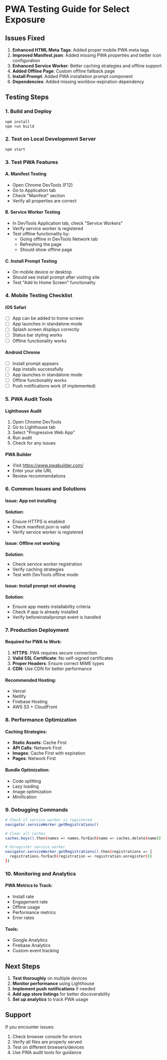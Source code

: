 # PWA Testing Guide for Select Exposure

## Issues Fixed

1. **Enhanced HTML Meta Tags**: Added proper mobile PWA meta tags
2. **Improved Manifest.json**: Added missing PWA properties and better icon configuration
3. **Enhanced Service Worker**: Better caching strategies and offline support
4. **Added Offline Page**: Custom offline fallback page
5. **Install Prompt**: Added PWA installation prompt component
6. **Dependencies**: Added missing workbox-expiration dependency

## Testing Steps

### 1. Build and Deploy
```bash
npm install
npm run build
```

### 2. Test on Local Development Server
```bash
npm start
```

### 3. Test PWA Features

#### A. Manifest Testing
- Open Chrome DevTools (F12)
- Go to Application tab
- Check "Manifest" section
- Verify all properties are correct

#### B. Service Worker Testing
- In DevTools Application tab, check "Service Workers"
- Verify service worker is registered
- Test offline functionality by:
  - Going offline in DevTools Network tab
  - Refreshing the page
  - Should show offline page

#### C. Install Prompt Testing
- On mobile device or desktop
- Should see install prompt after visiting site
- Test "Add to Home Screen" functionality

### 4. Mobile Testing Checklist

#### iOS Safari
- [ ] App can be added to home screen
- [ ] App launches in standalone mode
- [ ] Splash screen displays correctly
- [ ] Status bar styling works
- [ ] Offline functionality works

#### Android Chrome
- [ ] Install prompt appears
- [ ] App installs successfully
- [ ] App launches in standalone mode
- [ ] Offline functionality works
- [ ] Push notifications work (if implemented)

### 5. PWA Audit Tools

#### Lighthouse Audit
1. Open Chrome DevTools
2. Go to Lighthouse tab
3. Select "Progressive Web App"
4. Run audit
5. Check for any issues

#### PWA Builder
- Visit https://www.pwabuilder.com/
- Enter your site URL
- Review recommendations

### 6. Common Issues and Solutions

#### Issue: App not installing
**Solution**: 
- Ensure HTTPS is enabled
- Check manifest.json is valid
- Verify service worker is registered

#### Issue: Offline not working
**Solution**:
- Check service worker registration
- Verify caching strategies
- Test with DevTools offline mode

#### Issue: Install prompt not showing
**Solution**:
- Ensure app meets installability criteria
- Check if app is already installed
- Verify beforeinstallprompt event is handled

### 7. Production Deployment

#### Required for PWA to Work:
1. **HTTPS**: PWA requires secure connection
2. **Valid SSL Certificate**: No self-signed certificates
3. **Proper Headers**: Ensure correct MIME types
4. **CDN**: Use CDN for better performance

#### Recommended Hosting:
- Vercel
- Netlify
- Firebase Hosting
- AWS S3 + CloudFront

### 8. Performance Optimization

#### Caching Strategies:
- **Static Assets**: Cache First
- **API Calls**: Network First
- **Images**: Cache First with expiration
- **Pages**: Network First

#### Bundle Optimization:
- Code splitting
- Lazy loading
- Image optimization
- Minification

### 9. Debugging Commands

```bash
# Check if service worker is registered
navigator.serviceWorker.getRegistrations()

# Clear all caches
caches.keys().then(names => names.forEach(name => caches.delete(name)))

# Unregister service worker
navigator.serviceWorker.getRegistrations().then(registrations => {
  registrations.forEach(registration => registration.unregister())
})
```

### 10. Monitoring and Analytics

#### PWA Metrics to Track:
- Install rate
- Engagement rate
- Offline usage
- Performance metrics
- Error rates

#### Tools:
- Google Analytics
- Firebase Analytics
- Custom event tracking

## Next Steps

1. **Test thoroughly** on multiple devices
2. **Monitor performance** using Lighthouse
3. **Implement push notifications** if needed
4. **Add app store listings** for better discoverability
5. **Set up analytics** to track PWA usage

## Support

If you encounter issues:
1. Check browser console for errors
2. Verify all files are properly served
3. Test on different browsers/devices
4. Use PWA audit tools for guidance
